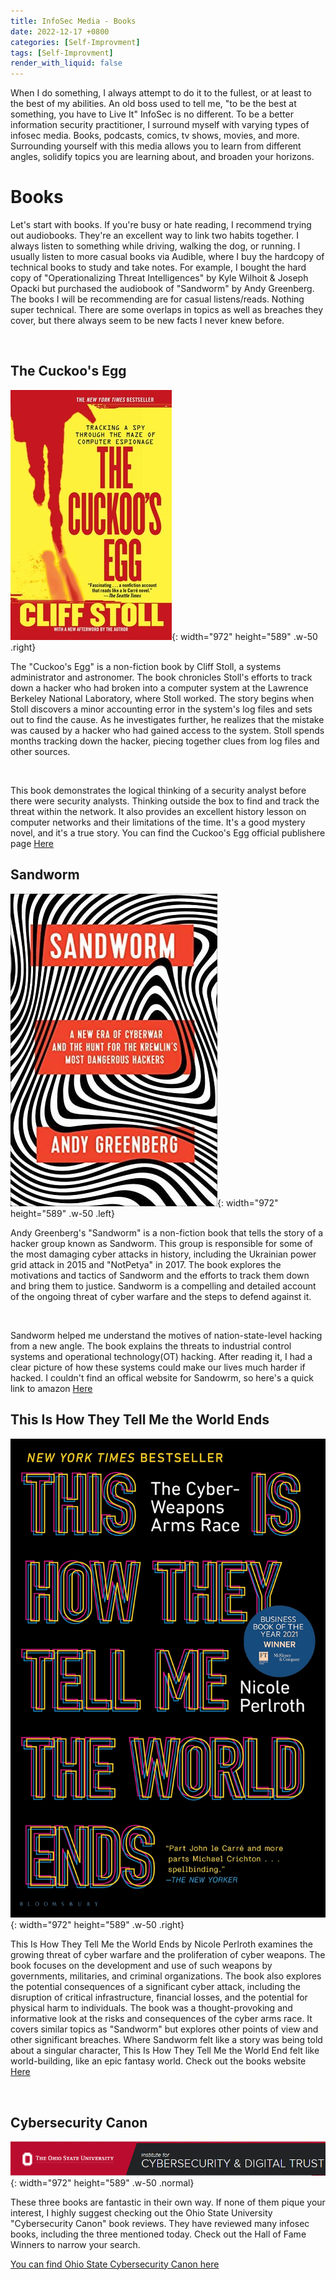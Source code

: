 ```yaml
---
title: InfoSec Media - Books
date: 2022-12-17 +0800
categories: [Self-Improvment]
tags: [Self-Improvment]
render_with_liquid: false
---
```



When I do something, I always attempt to do it to the fullest, or at least to the best of my abilities. An old boss used to tell me, "to be the best at something, you have to Live It" InfoSec is no different. To be a better information security practitioner, I surround myself with varying types of infosec media. Books, podcasts, comics, tv shows, movies, and more. Surrounding yourself with this media allows you to learn from different angles, solidify topics you are learning about, and broaden your horizons. 


# Books
Let's start with books. If you're busy or hate reading, I recommend trying out audiobooks. They're an excellent way to link two habits together. I always listen to something while driving, walking the dog, or running. I usually listen to more casual books via Audible, where I buy the hardcopy of technical books to study and take notes. For example, I bought the hard copy of "Operationalizing Threat Intelligences" by Kyle Wilhoit & Joseph Opacki but purchased the audiobook of "Sandworm" by Andy Greenberg. The books I will be recommending are for casual listens/reads. Nothing super technical. There are some overlaps in topics as well as breaches they cover, but there always seem to be new facts I never knew before. 

<br/>

## The Cuckoo's Egg

![Desktop View](/assets\images\books\the-cuckoos-egg-.jpg){: width="972" height="589" .w-50 .right}

The "Cuckoo's Egg" is a non-fiction book by Cliff Stoll, a systems administrator and astronomer. The book chronicles Stoll's efforts to track down a hacker who had broken into a computer system at the Lawrence Berkeley National Laboratory, where Stoll worked. The story begins when Stoll discovers a minor accounting error in the system's log files and sets out to find the cause. As he investigates further, he realizes that the mistake was caused by a hacker who had gained access to the system. Stoll spends months tracking down the hacker, piecing together clues from log files and other sources. 

<br/>

This book demonstrates the logical thinking of a security analyst before there were security analysts. Thinking outside the box to find and track the threat within the network. It also provides an excellent history lesson on computer networks and their limitations of the time. It's a good mystery novel, and it's a true story. You can find the Cuckoo's Egg official publishere page [Here](https://www.simonandschuster.com/books/The-Cuckoos-Egg/Cliff-Stoll/9781416507789)

## Sandworm

![Desktop View](/assets\images\books\Sandowrm.jpg){: width="972" height="589" .w-50 .left}

Andy Greenberg's "Sandworm" is a non-fiction book that tells the story of a hacker group known as Sandworm. This group is responsible for some of the most damaging cyber attacks in history, including the Ukrainian power grid attack in 2015 and "NotPetya" in 2017. The book explores the motivations and tactics of Sandworm and the efforts to track them down and bring them to justice. Sandworm is a compelling and detailed account of the ongoing threat of cyber warfare and the steps to defend against it.

<br/>


Sandworm helped me understand the motives of nation-state-level hacking from a new angle. The book explains the threats to industrial control systems and operational technology(OT) hacking. After reading it, I had a clear picture of how these systems could make our lives much harder if hacked. I couldn't find an offical website for Sandowrm, so here's a quick link to amazon  [Here](https://www.amazon.com/Sandworm-Cyberwar-Kremlins-Dangerous-Hackers/dp/0385544405)


## This Is How They Tell Me the World Ends

![Desktop View](/assets\images\books\howtheworld.jpg){: width="972" height="589" .w-50 .right}

This Is How They Tell Me the World Ends by Nicole Perlroth examines the growing threat of cyber warfare and the proliferation of cyber weapons. The book focuses on the development and use of such weapons by governments, militaries, and criminal organizations. The book also explores the potential consequences of a significant cyber attack, including the disruption of critical infrastructure, financial losses, and the potential for physical harm to individuals. The book was a thought-provoking and informative look at the risks and consequences of the cyber arms race. It covers similar topics as "Sandworm" but explores other points of view and other significant breaches. Where Sandworm felt like a story was being told about a singular character,  This Is How They Tell Me the World End felt like world-building, like an epic fantasy world. Check out the books website [Here](https://thisishowtheytellmetheworldends.com/)

<br/>


## Cybersecurity Canon

![Desktop View](/assets\images\books\ohio.png){: width="972" height="589" .w-50 .normal}

These three books are fantastic in their own way. If none of them pique your interest, I highly suggest checking out the Ohio State University "Cybersecurity Canon" book reviews. They have reviewed many infosec books, including the three mentioned today. Check out the Hall of Fame Winners to narrow your search. 

[You can find Ohio State Cybersecurity Canon here](https://icdt.osu.edu/cybercanon/bookreviews)
